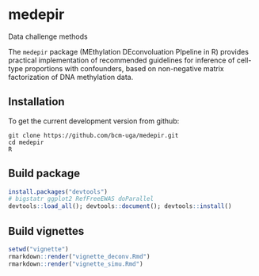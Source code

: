 # medepir
Data challenge methods 

The `medepir` package (MEthylation DEconvoluation PIpeline in R) provides practical implementation of recommended guidelines for inference of cell-type proportions with confounders, based on non-negative matrix factorization of DNA methylation data. 

## Installation

To get the current development version from github:

```
git clone https://github.com/bcm-uga/medepir.git
cd medepir 
R
```

## Build package

```R
install.packages("devtools")
# bigstatr ggplot2 RefFreeEWAS doParallel
devtools::load_all(); devtools::document(); devtools::install()
```

## Build vignettes

```R
setwd("vignette")
rmarkdown::render("vignette_deconv.Rmd")
rmarkdown::render("vignette_simu.Rmd")
```

